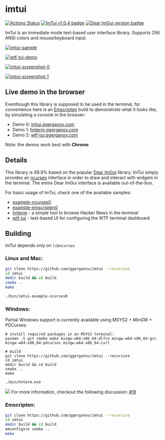 imtui
=====
[![Actions Status](https://github.com/ggerganov/imtui/workflows/CI/badge.svg)](https://github.com/ggerganov/imtui/actions)
[![ImTui v1.0.4 badge][changelog-badge]][changelog]
[![Dear ImGui version badge][imgui-version-badge]](https://github.com/ocornut/imgui)

ImTui is an immediate mode text-based user interface library. Supports 256 ANSI colors and mouse/keyboard input.

[![imtui-sample](https://media.giphy.com/media/AcKDr9ZyW3RWyNZRg1/giphy.gif)](https://asciinema.org/a/JsUQsJyCchqlsQzm1P0CN4OJU)

[![wtf-tui-demo](https://asciinema.org/a/VUKWZM70PxRCHueyPFXy9smU8.svg)](https://asciinema.org/a/VUKWZM70PxRCHueyPFXy9smU8)

<a href="https://i.imgur.com/4370FJt.png" target="_blank">![imtui-screenshot-0](https://i.imgur.com/4370FJt.png)</a>

<a href="https://i.imgur.com/IQNIIbB.png" target="_blank">![imtui-screenshot-1](https://i.imgur.com/IQNIIbB.png)</a>

## Live demo in the browser

Eventhough this library is supposed to be used in the terminal, for convenience here is an [Emscripten](https://emscripten.org) build to demonstrate what it looks like, by simulating a console in the browser:

- Demo 0: [imtui.ggerganov.com](https://imtui.ggerganov.com/)
- Demo 1: [hnterm.ggerganov.com](https://hnterm.ggerganov.com/)
- Demo 2: [wtf-tui.ggerganov.com](https://wtf-tui.ggerganov.com/)

Note: the demos work best with **Chrome**

## Details

This library is 99.9% based on the popular [Dear ImGui](https://github.com/ocornut/imgui) library. ImTui simply provides an [ncurses](https://en.wikipedia.org/wiki/Ncurses) interface in order to draw and interact with widgets in the terminal. The entire Dear ImGui interface is available out-of-the-box.

For basic usage of ImTui, check one of the available samples:

- [example-ncurses0](https://github.com/ggerganov/imtui/blob/master/examples/ncurses0/main.cpp)
- [example-emscripten0](https://github.com/ggerganov/imtui/blob/master/examples/emscripten0/main.cpp)
- [hnterm](https://github.com/ggerganov/hnterm) - a simple tool to browse Hacker News in the terminal
- [wtf-tui](https://github.com/ggerganov/wtf-tui) - text-based UI for configuring the WTF terminal dashboard

## Building

ImTui depends only on `libncurses`

###  Linux and Mac:

```bash
git clone https://github.com/ggerganov/imtui --recursive
cd imtui
mkdir build && cd build
cmake ..
make

./bin/imtui-example-ncurses0
```

### Windows:

Partial Windows support is currently available using MSYS2 + MinGW + PDCurses:

```
# install required packages in an MSYS2 terminal:
pacman -S git cmake make mingw-w64-x86_64-dlfcn mingw-w64-x86_64-gcc mingw-w64-x86_64-pdcurses mingw-w64-x86_64-curl

# build
git clone https://github.com/ggerganov/imtui --recursive
cd imtui
mkdir build && cd build
cmake ..
make

./bin/hnterm.exe
```
![](https://user-images.githubusercontent.com/1991296/103576542-fa5aef80-4edb-11eb-8340-4bd60a1f9fba.gif)
For more information, checkout the following discussion: [#19](https://github.com/ggerganov/imtui/discussions/19)

### Emscripten:

```bash
git clone https://github.com/ggerganov/imtui --recursive
cd imtui
mkdir build && cd build
emconfigure cmake ..
make
```

[changelog]: ./CHANGELOG.md
[changelog-badge]: https://img.shields.io/badge/changelog-ImTui%20v1.0.4-dummy
[imgui-version-badge]: https://img.shields.io/badge/Powered%20by%20Dear%20ImGui-v1.81-blue.svg

